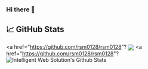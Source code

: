 ### Hi there 👋
## &#x1f4c8; GitHub Stats
<a href="https://github.com/rsm0128/rsm0128"?
<img align="center" src="https://github-readme-stats.vercel.app/api/top-langs/?username=rsm0128&hide=blade&title_color=ffffff&text_color=c9cacc&icon_color=2bbc8a&bg_color=1d1f21&langs_count=5" />
</a>
<a href="https://github.com/rsm0128/rsm0128"?
<img align="center" src="https://github-readme-stats.vercel.app/api?username=MartinHeinz&show_icons=true&line_height=27&count_private=true&title_color=ffffff&text_color=c9cacc&icon_color=2bbc8a&bg_color=1d1f21" alt="Intelligent Web Solution's Github Stats" />
</a>
